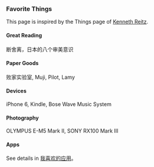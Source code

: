 ### Favorite Things

This page is inspired by the Things page of [Kenneth Reitz](http://www.kennethreitz.org/things/).

#### Great Reading

断舍离，日本的八个审美意识

#### Paper Goods

败家实验室, Muji, Pilot, Lamy

#### Devices

iPhone 6, Kindle, Bose Wave Music System

#### Photography

OLYMPUS E-M5 Mark II, SONY RX100 Mark III

#### Apps

See details in [我喜欢的应用](http://crispgm.com/page/my-favorite-app.html)。
